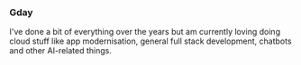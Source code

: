 ### Gday

I've done a bit of everything over the years but am currently loving doing cloud stuff like app modernisation, general full stack development, chatbots and other AI-related things.





